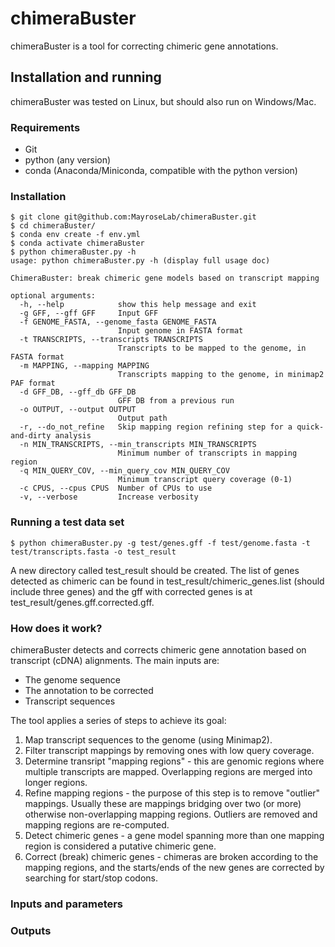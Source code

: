 # chimeraBuster
chimeraBuster is a tool for correcting chimeric gene annotations.  

## Installation and running
chimeraBuster was tested on Linux, but should also run on Windows/Mac.  
### Requirements
* Git
* python (any version)
* conda (Anaconda/Miniconda, compatible with the python version)
### Installation
```
$ git clone git@github.com:MayroseLab/chimeraBuster.git
$ cd chimeraBuster/
$ conda env create -f env.yml
$ conda activate chimeraBuster
$ python chimeraBuster.py -h
usage: python chimeraBuster.py -h (display full usage doc)

ChimeraBuster: break chimeric gene models based on transcript mapping

optional arguments:
  -h, --help            show this help message and exit
  -g GFF, --gff GFF     Input GFF
  -f GENOME_FASTA, --genome_fasta GENOME_FASTA
                        Input genome in FASTA format
  -t TRANSCRIPTS, --transcripts TRANSCRIPTS
                        Transcripts to be mapped to the genome, in FASTA format
  -m MAPPING, --mapping MAPPING
                        Transcripts mapping to the genome, in minimap2 PAF format
  -d GFF_DB, --gff_db GFF_DB
                        GFF DB from a previous run
  -o OUTPUT, --output OUTPUT
                        Output path
  -r, --do_not_refine   Skip mapping region refining step for a quick-and-dirty analysis
  -n MIN_TRANSCRIPTS, --min_transcripts MIN_TRANSCRIPTS
                        Minimum number of transcripts in mapping region
  -q MIN_QUERY_COV, --min_query_cov MIN_QUERY_COV
                        Minimum transcript query coverage (0-1)
  -c CPUS, --cpus CPUS  Number of CPUs to use
  -v, --verbose         Increase verbosity
```
### Running a test data set
```
$ python chimeraBuster.py -g test/genes.gff -f test/genome.fasta -t test/transcripts.fasta -o test_result
```
A new directory called test_result should be created. The list of genes detected as chimeric can be found in test_result/chimeric_genes.list (should include three genes) and the gff with corrected genes is at test_result/genes.gff.corrected.gff.

### How does it work?
chimeraBuster detects and corrects chimeric gene annotation based on transcript (cDNA) alignments. The main inputs are:
* The genome sequence
* The annotation to be corrected
* Transcript sequences  

The tool applies a series of steps to achieve its goal:
1. Map transcript sequences to the genome (using Minimap2).
2. Filter transcript mappings by removing ones with low query coverage.
3. Determine transript "mapping regions" - this are genomic regions where multiple transcripts are mapped. Overlapping regions are merged into longer regions.
4. Refine mapping regions - the purpose of this step is to remove "outlier" mappings. Usually these are mappings bridging over two (or more) otherwise non-overlapping mapping regions. Outliers are removed and mapping regions are re-computed.
5. Detect chimeric genes - a gene model spanning more than one mapping region is considered a putative chimeric gene.
6. Correct (break) chimeric genes - chimeras are broken according to the mapping regions, and the starts/ends of the new genes are corrected by searching for start/stop codons.

### Inputs and parameters

### Outputs
